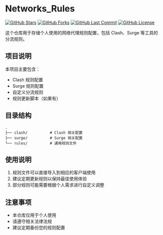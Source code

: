 # Networks_Rules

[![GitHub Stars](https://img.shields.io/github/stars/hanilbert/Networks_Rules?style=social)](https://github.com/hanilbert/Networks_Rules/stargazers)
[![GitHub Forks](https://img.shields.io/github/forks/hanilbert/Networks_Rules?style=social)](https://github.com/hanilbert/Networks_Rules/network/members)
[![GitHub Last Commit](https://img.shields.io/github/last-commit/hanilbert/Networks_Rules)](https://github.com/hanilbert/Networks_Rules/commits)
[![GitHub License](https://img.shields.io/github/license/hanilbert/Networks_Rules)](https://github.com/hanilbert/Networks_Rules/blob/main/LICENSE)

这个仓库用于存储个人使用的网络代理规则配置，包括 Clash、Surge 等工具的分流规则。

## 项目说明

本项目主要包含：

- Clash 规则配置
- Surge 规则配置
- 自定义分流规则
- 规则更新脚本（如果有）

## 目录结构

```
.
├── clash/          # Clash 相关配置
├── surge/          # Surge 相关配置
└── rules/          # 通用规则文件
```

## 使用说明

1. 规则文件可以直接导入到相应的客户端使用
2. 建议定期更新规则以保持最佳使用体验
3. 部分规则可能需要根据个人需求进行自定义调整

## 注意事项

- 本仓库仅用于个人使用
- 请遵守相关法律法规
- 建议定期备份您的规则配置
